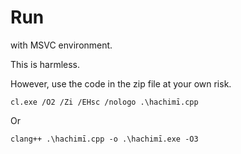# Run

with MSVC environment.

This is harmless.

However, use the code in the zip file at your own risk.

```
cl.exe /O2 /Zi /EHsc /nologo .\hachimī.cpp
```
Or 
```
clang++ .\hachimī.cpp -o .\hachimī.exe -O3
```